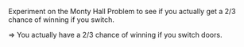 Experiment on the Monty Hall Problem to see if you actually get a 2/3 chance of winning if you switch.

=> You actually have a 2/3 chance of winning if you switch doors.